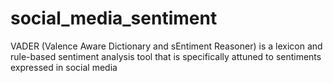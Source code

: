 # social_media_sentiment
VADER (Valence Aware Dictionary and sEntiment Reasoner) is a lexicon and rule-based sentiment analysis tool that is specifically attuned to sentiments expressed in social media
